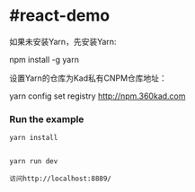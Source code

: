 #react-demo
=====================

如果未安装Yarn，先安装Yarn:

npm install -g yarn

设置Yarn的仓库为Kad私有CNPM仓库地址：

yarn config set registry http://npm.360kad.com

### Run the example

```
yarn install


yarn run dev

访问http://localhost:8889/